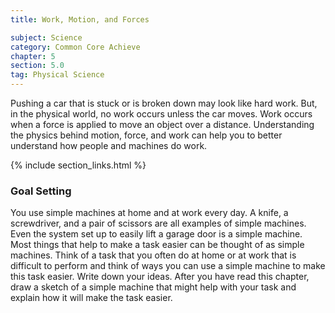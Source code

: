 ```yaml
---
title: Work, Motion, and Forces

subject: Science
category: Common Core Achieve
chapter: 5
section: 5.0
tag: Physical Science
---
```

Pushing a car that is stuck or is broken down may look like hard work. But, in the physical world, no work occurs unless the car moves. Work occurs when a force is applied to move an object over a distance. Understanding the physics behind motion, force, and work can help you to better understand how people and machines do work.

{% include section_links.html %}

### Goal Setting

You use simple machines at home and at work every day. A knife, a screwdriver, and a pair of scissors are all examples of simple machines. Even the system set up to easily lift a garage door is a simple machine. Most things that help to make a task easier can be thought of as simple machines. Think of a task that you often do at home or at work that is difficult to perform and think of ways you can use a simple machine to make this task easier. Write down your ideas. After you have read this chapter, draw a sketch of a simple machine that might help with your task and explain how it will make the task easier.